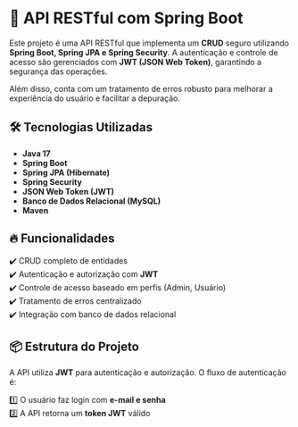 # 🚀 API RESTful com Spring Boot

Este projeto é uma API RESTful que implementa um **CRUD** seguro utilizando **Spring Boot, Spring JPA e Spring Security**. A autenticação e controle de acesso são gerenciados com **JWT (JSON Web Token)**, garantindo a segurança das operações.  

Além disso, conta com um tratamento de erros robusto para melhorar a experiência do usuário e facilitar a depuração.  

## 🛠️ Tecnologias Utilizadas

- **Java 17**  
- **Spring Boot**  
- **Spring JPA (Hibernate)**  
- **Spring Security**  
- **JSON Web Token (JWT)**  
- **Banco de Dados Relacional (MySQL)**  
- **Maven**  

## 🔥 Funcionalidades

✔️ CRUD completo de entidades  
✔️ Autenticação e autorização com **JWT**  
✔️ Controle de acesso baseado em perfis (Admin, Usuário)  
✔️ Tratamento de erros centralizado  
✔️ Integração com banco de dados relacional  

## 📦 Estrutura do Projeto

A API utiliza **JWT** para autenticação e autorização. O fluxo de autenticação é:  

1️⃣ O usuário faz login com **e-mail e senha**  
2️⃣ A API retorna um **token JWT** válido  

